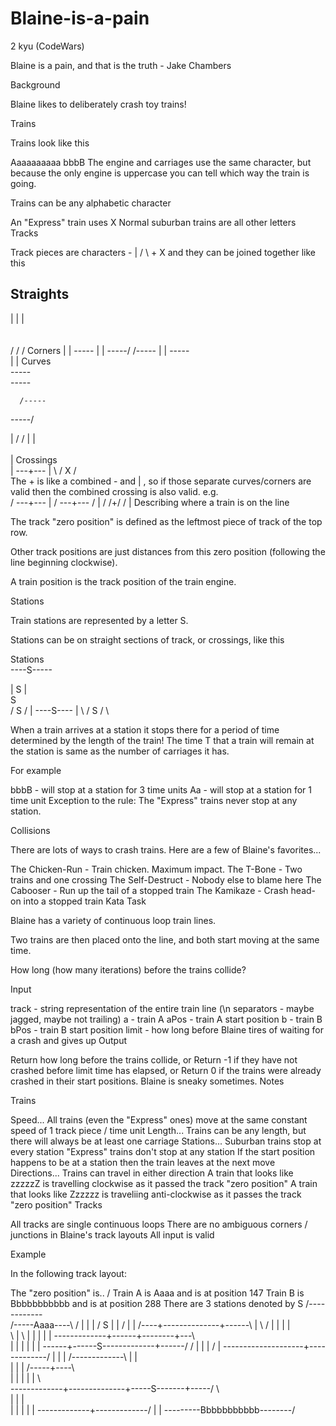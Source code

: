# Blaine-is-a-pain
2 kyu (CodeWars)

Blaine is a pain, and that is the truth - Jake Chambers

Background

Blaine likes to deliberately crash toy trains!

Trains

Trains look like this

Aaaaaaaaaa
bbbB
The engine and carriages use the same character, but because the only engine is uppercase you can tell which way the train is going.

Trains can be any alphabetic character

An "Express" train uses X
Normal suburban trains are all other letters
Tracks

Track pieces are characters - | / \ + X and they can be joined together like this

Straights	
----------
 
|
|
|
\
 \
  \
   /
  /
 /
Corners	
|
|
\-----
     |
     |
-----/
/-----
|
|
-----\
     |
     |
Curves	
-----\
      \-----
      
      /-----
-----/

  |
  /
 /
 |
|
\
 \
 |
Crossings	
   |
---+---
   |
  \ /
   X
  / \
The   +   is like a combined   -   and   |  , so if those separate curves/corners are valid then the combined crossing is also valid. e.g.	
   /
---+---
   |
   /
---+---
   /
   | /
  /+/
 / |
Describing where a train is on the line

The track "zero position" is defined as the leftmost piece of track of the top row.

Other track positions are just distances from this zero position (following the line beginning clockwise).

A train position is the track position of the train engine.

Stations

Train stations are represented by a letter S.

Stations can be on straight sections of track, or crossings, like this

Stations	
----S-----


|
S
|
\
 S
  \
   /
  S
 /
    |
----S----
    |
 \ /
  S
 / \

When a train arrives at a station it stops there for a period of time determined by the length of the train!
The time T that a train will remain at the station is same as the number of carriages it has.

For example

bbbB - will stop at a station for 3 time units
Aa - will stop at a station for 1 time unit
Exception to the rule: The "Express" trains never stop at any station.

Collisions

There are lots of ways to crash trains. Here are a few of Blaine's favorites...

The Chicken-Run - Train chicken. Maximum impact.
The T-Bone - Two trains and one crossing
The Self-Destruct - Nobody else to blame here
The Cabooser - Run up the tail of a stopped train
The Kamikaze - Crash head-on into a stopped train
Kata Task

Blaine has a variety of continuous loop train lines.

Two trains are then placed onto the line, and both start moving at the same time.

How long (how many iterations) before the trains collide?

Input

track - string representation of the entire train line (\n separators - maybe jagged, maybe not trailing)
a - train A
aPos - train A start position
b - train B
bPos - train B start position
limit - how long before Blaine tires of waiting for a crash and gives up
Output

Return how long before the trains collide, or
Return -1 if they have not crashed before limit time has elapsed, or
Return 0 if the trains were already crashed in their start positions. Blaine is sneaky sometimes.
Notes

Trains

Speed...
All trains (even the "Express" ones) move at the same constant speed of 1 track piece / time unit
Length...
Trains can be any length, but there will always be at least one carriage
Stations...
Suburban trains stop at every station
"Express" trains don't stop at any station
If the start position happens to be at a station then the train leaves at the next move
Directions...
Trains can travel in either direction
A train that looks like zzzzzZ is travelling clockwise as it passed the track "zero position"
A train that looks like Zzzzzz is traveliing anti-clockwise as it passes the track "zero position"
Tracks

All tracks are single continuous loops
There are no ambiguous corners / junctions in Blaine's track layouts
All input is valid

Example

In the following track layout:

The "zero position" is.. /
Train A is Aaaa and is at position 147
Train B is Bbbbbbbbbbb and is at position 288
There are 3 stations denoted by S
                                /------------\
/-----Aaaa----\                /             |
|             |               /              S
|             |              /               |
|        /----+--------------+------\        |
\       /     |              |      |        |      
 \      |     \              |      |        |
 |      |      \-------------+------+--------+---\            
 |      |                    |      |        |   |
 \------+------S-------------+------/        /   |
        |                    |              /    |
        \--------------------+-------------/     |
                             |                   |
/-------------\              |                   |        
|             |              |             /-----+----\      
|             |              |             |     |     \    
\-------------+--------------+-----S-------+-----/      \   
              |              |             |             \
              |              |             |             |
              |              \-------------+-------------/
              |                            |
              \---------Bbbbbbbbbbb--------/
